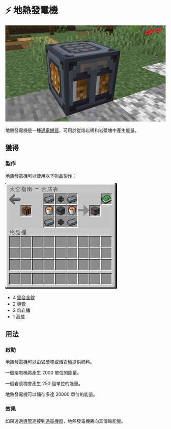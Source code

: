 # ⚡ 地熱發電機

![](<../.gitbook/assets/image (213) (1) (1).png>)

地熱發電機是一種[通電機器](../space/energy-systems.md)，可用於從熔岩桶和岩漿塊中產生能量。

## 獲得

### 製作

地熱發電機可以使用以下物品製作：

![](<../.gitbook/assets/image (224) (1) (1) (1).png>)

* 4 [鋁合金錠](aluminium-alloy-ingot.md)
* 2 [導管](Conduit.md)
* 2 熔岩桶
* 1 高爐

## 用法

### 啟動

地熱發電機可以由岩漿塊或熔岩桶提供燃料。

一個熔岩桶將產生 2000 單位的能量。

一個岩漿塊會產生 250 個單位的能量。

地熱發電機可以儲存多達 20000 單位的能量。

### 效果

如果透過[導管](Conduit.md)連接到[通電機器](../space/energy-systems.md)，地熱發電機將向其傳輸能量。
